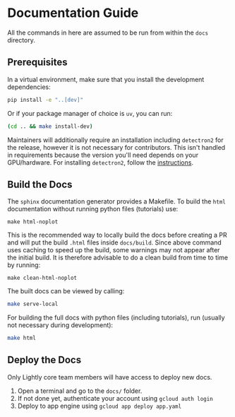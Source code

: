 # Documentation Guide
All the commands in here are assumed to be run from within the `docs` directory.
## Prerequisites
In a virtual environment, make sure that you install the development dependencies:
```bash
pip install -e "..[dev]"
```
Or if your package manager of choice is `uv`, you can run:
```bash
(cd .. && make install-dev)
```

Maintainers will additionally require an installation including `detectron2` for the release, however it is not necessary for contributors. This isn't handled in requirements because the version you'll need depends on your GPU/hardware. For installing `detectron2`, follow the [instructions](https://detectron2.readthedocs.io/en/latest/tutorials/install.html).

## Build the Docs
The `sphinx` documentation generator provides a Makefile. To build the `html` documentation without running python files (tutorials) use:
``` 
make html-noplot
```
This is the recommended way to locally build the docs before creating a PR and will put the build `.html` files inside `docs/build`. Since above command uses caching to speed up the build, some warnings may not appear after the initial build. It is therefore advisable to do a clean build from time to time by running:
```
make clean-html-noplot
```
The built docs can be viewed by calling:
```bash
make serve-local
```
For building the full docs with python files (including tutorials), run (usually not necessary during development):
```bash
make html
```


## Deploy the Docs

Only Lightly core team members will have access to deploy new docs. 

1. Open a terminal and go to the `docs/` folder. 
1. If not done yet, authenticate your account using `gcloud auth login`
1. Deploy to app engine using `gcloud app deploy app.yaml`
